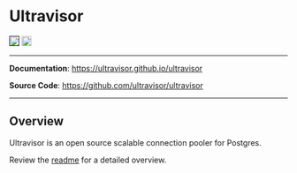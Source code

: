 <!--
SPDX-FileCopyrightText: 2025 Supabase <support@supabase.io>
SPDX-FileCopyrightText: 2025 Łukasz Niemier <~@hauleth.dev>

SPDX-License-Identifier: Apache-2.0
SPDX-License-Identifier: EUPL-1.2
-->

# Ultravisor

<p>
<a href=""><img src="https://img.shields.io/badge/postgresql-12+-blue.svg" alt="PostgreSQL version" height="18"></a>
<a href="https://github.com/Ultravisor/ultravisor/blob/main/LICENSE"><img src="https://img.shields.io/badge/License-EUPL_1.1-blue.svg" alt="License" height="18"></a>

</p>

---

**Documentation**: <a href="https://ultravisor.github.io/ultravisor" target="_blank">https://ultravisor.github.io/ultravisor</a>

**Source Code**: <a href="https://github.com/ultravisor/ultravisor" target="_blank">https://github.com/ultravisor/ultravisor</a>

---

## Overview

Ultravisor is an open source scalable connection pooler for Postgres.

Review the [readme](https://github.com/ultravisor/ultravisor/blob/main/README.md) for a detailed overview.
